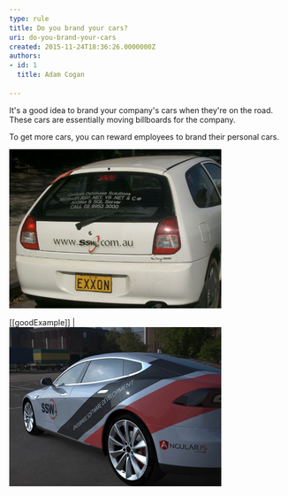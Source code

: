```yaml
---
type: rule
title: Do you brand your cars?
uri: do-you-brand-your-cars
created: 2015-11-24T18:36:26.0000000Z
authors:
- id: 1
  title: Adam Cogan

---
```


It's a good idea to brand your company's cars when they're on the road. These cars are essentially moving billboards for the company.
 
To get more cars, you can reward employees to brand their personal cars.

![Bad Example as the car looks bad](car-branding.jpg)

[[goodExample]]
| ![cool car](car-branding-tesla.png)
